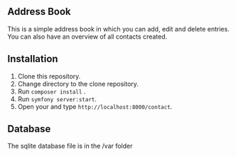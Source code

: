 ## Address Book

This is a simple address book in which you can add, edit and delete entries. You can also have an overview of all contacts created.

## Installation
1. Clone this repository.
2. Change directory to the clone repository.
3. Run ```composer install``` .
4. Run ```symfony server:start```.
5. Open your and type ```http://localhost:8000/contact```. 

## Database
The sqlite database file is in the /var folder

